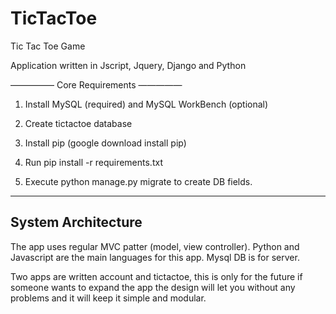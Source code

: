 # TicTacToe
Tic Tac Toe Game

Application written in Jscript, Jquery, Django and Python

—————
Core Requirements
—————

1. Install MySQL (required) and MySQL WorkBench (optional)

2. Create tictactoe database

3. Install pip (google download install pip)

4. Run pip install -r requirements.txt

5. Execute python manage.py migrate to create DB fields.

-----
System Architecture
-----

The app uses regular MVC patter (model, view controller). Python and Javascript are the main languages for this app.
Mysql DB is for server.

Two apps are written account and tictactoe, this is only for the future if someone wants to expand the app the
design will let you without any problems and it will keep it simple and modular.
